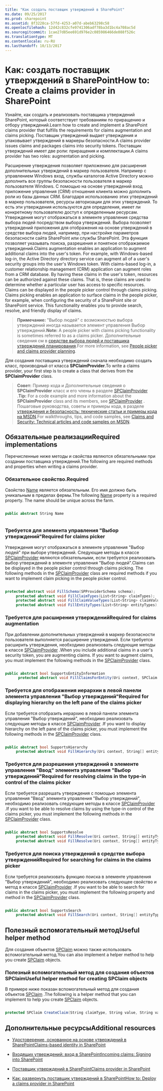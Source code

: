 ```yaml
---
title: "Как создать поставщик утверждений в SharePoint"
ms.date: 09/25/2017
ms.prod: sharepoint
ms.assetid: 8f3228ca-57fd-4253-a07d-abeb63298c58
ms.openlocfilehash: 12d42c832cfe9741306adf78ba3d1bc4a708ac5d
ms.sourcegitcommit: 1cae27d85ee691d976e2c085986466de088f526c
ms.translationtype: MT
ms.contentlocale: ru-RU
ms.lasthandoff: 10/13/2017
---
```

# <a name="how-to-create-a-claims-provider-in-sharepoint"></a><span data-ttu-id="0a16e-102">Как: создать поставщик утверждений в SharePoint</span><span class="sxs-lookup"><span data-stu-id="0a16e-102">How to: Create a claims provider in SharePoint</span></span>
<span data-ttu-id="0a16e-103">Узнайте, как создать и реализовать поставщика утверждений SharePoint, который соответствует требованиям по приращению и отбору утверждений.</span><span class="sxs-lookup"><span data-stu-id="0a16e-103">Learn how to create and implement a SharePoint claims provider that fulfills the requirements for claims augmentation and claims picking.</span></span>
<span data-ttu-id="0a16e-104">Поставщик утверждений выдает утверждения и упаковывает утверждений в маркеры безопасности.</span><span class="sxs-lookup"><span data-stu-id="0a16e-104">A claims provider issues claims and packages claims into security tokens.</span></span> <span data-ttu-id="0a16e-105">Поставщик утверждений имеет две роли: приращения и комплектации.</span><span class="sxs-lookup"><span data-stu-id="0a16e-105">A claims provider has two roles: augmentation and picking.</span></span>
  
    
    

<span data-ttu-id="0a16e-p102">Расширение утверждения позволяет приложению для расширения дополнительных утверждений в маркер пользователя. Например с управлением Windows вход, службы каталогов Active Directory можно дополнить все группы безопасности пользователя в маркер пользователя Windows. С помощью на основе утверждений вход приложение управления (CRM) отношения клиента можно дополнить роли из базы данных CRM. Благодаря использованию этих утверждений в маркер пользователя, ресурсы авторизации для этих утверждений. То есть эти утверждения используются для определения, имеет ли конкретному пользователю доступ к определенным ресурсам. Утверждения могут отображаться в элементе управления средства выбора людей посредством выбора утверждений. Выбора позволяет утверждений приложения для отображения на основе утверждений в средстве выбора людей, например, при настройке параметров безопасности сайта SharePoint или службы SharePoint. Эта функция позволяет указывать поиска, разрешения и понятное отображаемое утверждений.</span><span class="sxs-lookup"><span data-stu-id="0a16e-p102">Claims augmentation enables an application to augment additional claims into the user's token. For example, with Windows-based log-in, the Active Directory directory service can augment all of a user's security groups into the user's Windows token. With claims-based log-in, a customer relationship management (CRM) application can augment roles from a CRM database. By having these claims in the user's token, resources can be authorized against these claims. That is, these claims are used to determine whether a particular user has access to specific resources. Claims can be displayed in the people picker control through claims picking. Claims picking enables an application to surface claims in the people picker, for example, when configuring the security of a SharePoint site or SharePoint service. This functionality enables you to provide search, resolve, and friendly display of claims.</span></span>
  
    
    


> <span data-ttu-id="0a16e-114">**Примечание:** "Выбор людей" с возможностью выбора утверждений иногда называется элемент управления Выбор утверждений.</span><span class="sxs-lookup"><span data-stu-id="0a16e-114">**Note:** A people picker with claims picking functionality is sometimes referred to as a claims picker.</span></span> <span data-ttu-id="0a16e-115">Дополнительные сведения см в [средстве выбора людей и поставщика утверждений планирования](http://technet.microsoft.com/en-us/library/gg602063.aspx).</span><span class="sxs-lookup"><span data-stu-id="0a16e-115">For more information, see  [People picker and claims provider planning](http://technet.microsoft.com/en-us/library/gg602063.aspx).</span></span> 
  
    
    

<span data-ttu-id="0a16e-116">Для создания поставщика утверждений сначала необходимо создать класс, производный от класса **SPClaimProvider**.</span><span class="sxs-lookup"><span data-stu-id="0a16e-116">To write a claims provider, your first step is to create a class that derives from the **SPClaimProvider** class.</span></span>
> <span data-ttu-id="0a16e-117">**Совет:** Пример кода и Дополнительные сведения о **SPClaimProvider** класс и его члены в разделе [SPClaimProvider](https://msdn.microsoft.com/library/Microsoft.SharePoint.Administration.Claims.SPClaimProvider.aspx) .</span><span class="sxs-lookup"><span data-stu-id="0a16e-117">**Tip:** For a code example and more information about the **SPClaimProvider** class and its members, see [SPClaimProvider](https://msdn.microsoft.com/library/Microsoft.SharePoint.Administration.Claims.SPClaimProvider.aspx) .</span></span> <span data-ttu-id="0a16e-118">Пошаговые руководства, советы и примеры кода, в разделе [утверждения и безопасность: технические статьи и примеры кода на MSDN](http://msdn.microsoft.com/library/f773fd4a-53ec-4656-bd08-e6c435e6f103%28Office.15%29.aspx).</span><span class="sxs-lookup"><span data-stu-id="0a16e-118">For walkthroughs, tips, and code samples, see [Claims and Security: Technical articles and code samples on MSDN](http://msdn.microsoft.com/library/f773fd4a-53ec-4656-bd08-e6c435e6f103%28Office.15%29.aspx).</span></span> 
  
    
    


## <a name="required-implementations"></a><span data-ttu-id="0a16e-119">Обязательные реализации</span><span class="sxs-lookup"><span data-stu-id="0a16e-119">Required implementations</span></span>
<span data-ttu-id="0a16e-120"><a name="SP15_HowToCreateClaimsProvider_ReqImplementations"> </a></span><span class="sxs-lookup"><span data-stu-id="0a16e-120"></span></span>

<span data-ttu-id="0a16e-121">Перечисленные ниже методы и свойства являются обязательными при создании поставщика утверждений.</span><span class="sxs-lookup"><span data-stu-id="0a16e-121">The following are required methods and properties when writing a claims provider.</span></span>
  
    
    

### <a name="required"></a><span data-ttu-id="0a16e-122">Обязательное свойство.</span><span class="sxs-lookup"><span data-stu-id="0a16e-122">Required</span></span>

<span data-ttu-id="0a16e-p105">Свойство  [Name](https://msdn.microsoft.com/library/Microsoft.SharePoint.Administration.Claims.SPClaimProvider.Name.aspx) является обязательным. Его имя должно быть уникальным в пределах фермы.</span><span class="sxs-lookup"><span data-stu-id="0a16e-p105">The following  [Name](https://msdn.microsoft.com/library/Microsoft.SharePoint.Administration.Claims.SPClaimProvider.Name.aspx) property is a required property. The name should be unique across the farm.</span></span>
  
    
    

```cs

public abstract String Name
      
```


### <a name="required-for-claims-picker"></a><span data-ttu-id="0a16e-125">Требуется для элемента управления "Выбор утверждений"</span><span class="sxs-lookup"><span data-stu-id="0a16e-125">Required for claims picker</span></span>

<span data-ttu-id="0a16e-p106">Утверждения могут отображаться в элементе управления "Выбор людей" при выборе утверждений. Следующие методы в классе  [SPClaimProvider](https://msdn.microsoft.com/library/Microsoft.SharePoint.Administration.Claims.SPClaimProvider.aspx) являются обязательными, если требуется реализовать выбор утверждений в элементе управления "Выбор людей".</span><span class="sxs-lookup"><span data-stu-id="0a16e-p106">Claims can be displayed in the people picker control through claims picking. The following methods in the  [SPClaimProvider](https://msdn.microsoft.com/library/Microsoft.SharePoint.Administration.Claims.SPClaimProvider.aspx) class are required methods if you want to implement claim picking in the people picker control.</span></span>
  
    
    

```cs

protected abstract void FillSchema(SPProviderSchema schema);
     protected abstract void FillClaimTypes(List<String> claimTypes);
     protected abstract void FillClaimValueTypes(List<String> claimValueTypes);
     protected abstract void FillEntityTypes(List<String> entityTypes);

```


### <a name="required-for-claims-augmentation"></a><span data-ttu-id="0a16e-128">Требуется для расширения утверждений</span><span class="sxs-lookup"><span data-stu-id="0a16e-128">Required for claims augmentation</span></span>

<span data-ttu-id="0a16e-p107">При добавлении дополнительных утверждений в маркер безопасности пользователя выполняется расширение утверждений. Если требуется расширить утверждения, необходимо реализовать следующие методы в классе  [SPClaimProvider](https://msdn.microsoft.com/library/Microsoft.SharePoint.Administration.Claims.SPClaimProvider.aspx) .</span><span class="sxs-lookup"><span data-stu-id="0a16e-p107">When you include additional claims in a user's security token, you are augmenting claims. If you want to augment claims, you must implement the following methods in the  [SPClaimProvider](https://msdn.microsoft.com/library/Microsoft.SharePoint.Administration.Claims.SPClaimProvider.aspx) class.</span></span>
  
    
    

```cs

public abstract bool SupportsEntityInformation
      protected abstract void FillClaimsForEntity(Uri context, SPClaim entity, List<SPClaim> claims);

```


### <a name="required-for-displaying-hierarchy-on-the-left-pane-of-the-claims-picker"></a><span data-ttu-id="0a16e-131">Требуется для отображения иерархии в левой панели элемента управления "Выбор утверждений"</span><span class="sxs-lookup"><span data-stu-id="0a16e-131">Required for displaying hierarchy on the left pane of the claims picker</span></span>

<span data-ttu-id="0a16e-132">Если требуется отобразить иерархию в левой панели элемента управления "Выбор утверждений", необходимо реализовать следующие методы в классе  [SPClaimProvider](https://msdn.microsoft.com/library/Microsoft.SharePoint.Administration.Claims.SPClaimProvider.aspx) .</span><span class="sxs-lookup"><span data-stu-id="0a16e-132">If you want to display hierarchy on the left pane of the claims picker, you must implement the following methods in the  [SPClaimProvider](https://msdn.microsoft.com/library/Microsoft.SharePoint.Administration.Claims.SPClaimProvider.aspx) class.</span></span>
  
    
    

```cs

public abstract bool SupportsHierarchy
     protected abstract void FillHierarchy(Uri context, String[] entityTypes, String hierarchyNodeID, int numberOfLevels, bool includeEntityData, SPProviderHierarchyTree hierarchy);

```


### <a name="required-for-resolving-claims-in-the-type-in-control-of-the-claims-picker"></a><span data-ttu-id="0a16e-133">Требуется для разрешения утверждений в элементе управления "Ввод" элемента управления "Выбор утверждений"</span><span class="sxs-lookup"><span data-stu-id="0a16e-133">Required for resolving claims in the type-in control of the claims picker</span></span>

<span data-ttu-id="0a16e-134">Если требуется разрешать утверждения с помощью элемента управления "Ввод" элемента управления "Выбор утверждений", необходимо реализовать следующие методы в классе  [SPClaimProvider](https://msdn.microsoft.com/library/Microsoft.SharePoint.Administration.Claims.SPClaimProvider.aspx) .</span><span class="sxs-lookup"><span data-stu-id="0a16e-134">If you want to be able to resolve claims by using the type-in control of the claims picker, you must implement the following methods in the  [SPClaimProvider](https://msdn.microsoft.com/library/Microsoft.SharePoint.Administration.Claims.SPClaimProvider.aspx) class.</span></span>
  
    
    

```cs

public abstract bool SupportsResolve
     protected abstract void FillResolve(Uri context, String[] entityTypes, String resolveInput, List<PickerEntity> resolved);
     protected abstract void FillResolve(Uri context, String[] entityTypes, SPClaim resolveInput, List<PickerEntity> resolved);

```


### <a name="required-for-searching-for-claims-in-the-claims-picker"></a><span data-ttu-id="0a16e-135">Требуется для поиска утверждений в средстве выбора утверждений</span><span class="sxs-lookup"><span data-stu-id="0a16e-135">Required for searching for claims in the claims picker</span></span>

<span data-ttu-id="0a16e-136">Если требуется реализовать функцию поиска в элементе управления "Выбор утверждений", необходимо реализовать следующее свойство и метод в классе  [SPClaimProvider](https://msdn.microsoft.com/library/Microsoft.SharePoint.Administration.Claims.SPClaimProvider.aspx) .</span><span class="sxs-lookup"><span data-stu-id="0a16e-136">If you want to be able to search for claims in the claims picker, you must implement the following property and method in the  [SPClaimProvider](https://msdn.microsoft.com/library/Microsoft.SharePoint.Administration.Claims.SPClaimProvider.aspx) class.</span></span>
  
    
    

```cs

public abstract bool SupportsSearch
     protected abstract void FillSearch(Uri context, String[] entityTypes, String searchPattern, String hierarchyNodeID, int maxCount, SPProviderHierarchyTree searchTree);

```


## <a name="useful-helper-method"></a><span data-ttu-id="0a16e-137">Полезный вспомогательный метод</span><span class="sxs-lookup"><span data-stu-id="0a16e-137">Useful helper method</span></span>
<span data-ttu-id="0a16e-138"><a name="SP15_HowToCreateClaimsProvider_UsefulHelperMethod"> </a></span><span class="sxs-lookup"><span data-stu-id="0a16e-138"></span></span>

<span data-ttu-id="0a16e-139">Для создания объектов  [SPClaim](https://msdn.microsoft.com/library/Microsoft.SharePoint.Administration.Claims.SPClaim.aspx) можно также использовать вспомогательный метод.</span><span class="sxs-lookup"><span data-stu-id="0a16e-139">You can also implement a helper method to help you create  [SPClaim](https://msdn.microsoft.com/library/Microsoft.SharePoint.Administration.Claims.SPClaim.aspx) objects.</span></span>
  
    
    

### <a name="useful-helper-method-for-creating-spclaim-objects"></a><span data-ttu-id="0a16e-140">Полезный вспомогательный метод для создания объектов SPClaim</span><span class="sxs-lookup"><span data-stu-id="0a16e-140">Useful helper method for creating SPClaim objects</span></span>

<span data-ttu-id="0a16e-141">В примере ниже показан вспомогательный метод для создания объектов  [SPClaim](https://msdn.microsoft.com/library/Microsoft.SharePoint.Administration.Claims.SPClaim.aspx) .</span><span class="sxs-lookup"><span data-stu-id="0a16e-141">The following is a helper method that you can implement to help you create  [SPClaim](https://msdn.microsoft.com/library/Microsoft.SharePoint.Administration.Claims.SPClaim.aspx) objects.</span></span>
  
    
    

```cs

protected SPClaim CreateClaim(String claimType, String value, String valueType)
```


## <a name="additional-resources"></a><span data-ttu-id="0a16e-142">Дополнительные ресурсы</span><span class="sxs-lookup"><span data-stu-id="0a16e-142">Additional resources</span></span>
<span data-ttu-id="0a16e-143"><a name="SP15_HowToCreateClaimsProvider_AdditionalResources"> </a></span><span class="sxs-lookup"><span data-stu-id="0a16e-143"></span></span>


-  [<span data-ttu-id="0a16e-144">Удостоверение, основанное на основе утверждений в SharePoint</span><span class="sxs-lookup"><span data-stu-id="0a16e-144">Claims-based identity in SharePoint</span></span>](claims-based-identity-in-sharepoint.md)
    
  
-  [<span data-ttu-id="0a16e-145">Входящих утверждений: вход в SharePoint</span><span class="sxs-lookup"><span data-stu-id="0a16e-145">Incoming claims: Signing into SharePoint</span></span>](incoming-claims-signing-into-sharepoint.md)
    
  
-  [<span data-ttu-id="0a16e-146">Поставщик утверждений в SharePoint</span><span class="sxs-lookup"><span data-stu-id="0a16e-146">Claims provider in SharePoint</span></span>](claims-provider-in-sharepoint.md)
    
  
-  [<span data-ttu-id="0a16e-147">Как: развернуть поставщик утверждений в SharePoint</span><span class="sxs-lookup"><span data-stu-id="0a16e-147">How to: Deploy a claims provider in SharePoint</span></span>](how-to-deploy-a-claims-provider-in-sharepoint.md)
    
  

